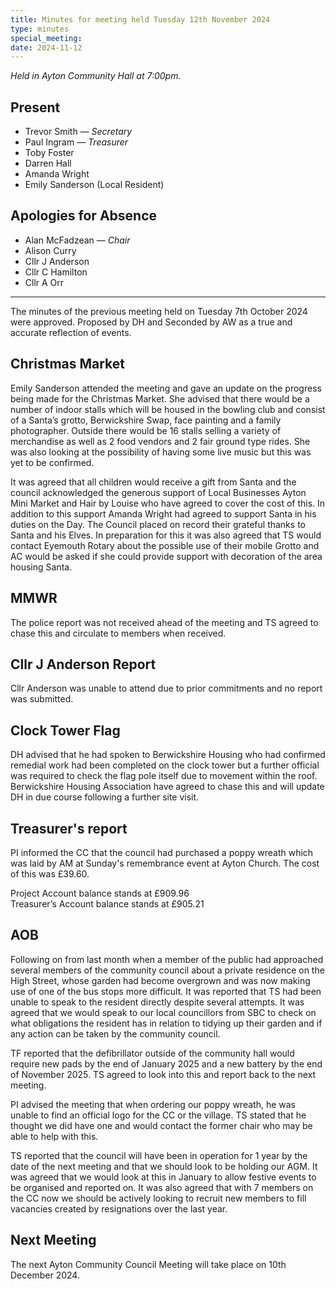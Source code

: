 ```yaml
---
title: Minutes for meeting held Tuesday 12th November 2024
type: minutes
special_meeting:
date: 2024-11-12
---
```


*Held in Ayton Community Hall at 7:00pm.*

## Present

* Trevor Smith — *Secretary*
* Paul Ingram — *Treasurer*
* Toby Foster
* Darren Hall
* Amanda Wright
* Emily Sanderson (Local Resident)

## Apologies for Absence

* Alan McFadzean — *Chair*
* Alison Curry
* Cllr J Anderson
* Cllr C Hamilton
* Cllr A Orr

---

The minutes of the previous meeting held on Tuesday 7th October 2024 were
approved. Proposed by DH and Seconded by AW as a true and accurate reflection of
events.

## Christmas Market

Emily Sanderson attended the meeting and gave an update on the progress
being made for the Christmas Market. She advised that there would be a
number of indoor stalls which will be housed in the bowling club and consist
of a Santa’s grotto, Berwickshire Swap, face painting and a family
photographer. Outside there would be 16 stalls selling a variety of merchandise
as well as 2 food vendors and 2 fair ground type rides. She was also looking at
the possibility of having some live music but this was yet to be confirmed.

It was agreed that all children would receive a gift from Santa and the council
acknowledged the generous support of Local Businesses Ayton Mini Market and Hair
by Louise who have agreed to cover the cost of this. In addition to this support
Amanda Wright had agreed to support Santa in his duties on the Day. The Council
placed on record their grateful thanks to Santa and his Elves. In preparation
for this it was also agreed that TS would contact Eyemouth Rotary about the
possible use of their mobile Grotto and AC would be asked if she could provide
support with decoration of the area housing Santa.

## MMWR

The police report was not received ahead of the meeting and TS agreed to chase
this and circulate to members when received.

## Cllr J Anderson Report

Cllr Anderson was unable to attend due to prior commitments and no report was
submitted.

## Clock Tower Flag

DH advised that he had spoken to Berwickshire Housing who had confirmed remedial
work had been completed on the clock tower but a further official was required
to check the flag pole itself due to movement within the roof. Berwickshire
Housing Association have agreed to chase this and will update DH in due course
following a further site visit.

## Treasurer's report

PI informed the CC that the council had purchased a poppy wreath which was
laid by AM at Sunday's remembrance event at Ayton Church. The cost of this was
£39.60.

Project Account balance stands at £909.96  
Treasurer’s Account balance stands at £905.21

## AOB

Following on from last month when a member of the public had approached several
members of the community council about a private residence on the High Street,
whose garden had become overgrown and was now making use of one of the bus
stops more difficult. It was reported that TS had been unable to speak to the
resident directly despite several attempts. It was agreed that we would speak
to our local councillors from SBC to check on what obligations the resident has
in relation to tidying up their garden and if any action can be taken by the
community council.

TF reported that the defibrillator outside of the community hall would require
new pads by the end of January 2025 and a new battery by the end of November
2025. TS agreed to look into this and report back to the next meeting.

PI advised the meeting that when ordering our poppy wreath, he was unable to
find an official logo for the CC or the village. TS stated that he thought we
did have one and would contact the former chair who may be able to help with
this.

TS reported that the council will have been in operation for 1 year by the
date of the next meeting and that we should look to be holding our AGM. It was
agreed that we would look at this in January to allow festive events to be
organised and reported on. It was also agreed that with 7 members on the CC now
we should be actively looking to recruit new members to fill vacancies created
by resignations over the last year.

## Next Meeting

The next Ayton Community Council Meeting will take place on 10th December 2024.
